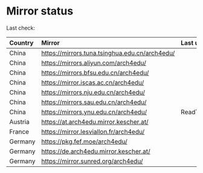 <script src="./time.js"></script>
# Mirror status
Last check: <script type="text/javascript">localize(1688339924.9141414);</script>

|Country|Mirror|Last update|
|:------|:-----|:----------|
|China|https://mirrors.tuna.tsinghua.edu.cn/arch4edu/|<script type="text/javascript">localize(1688279671);</script>|
|China|https://mirrors.aliyun.com/arch4edu/|<script type="text/javascript">localize(1688279671);</script>|
|China|https://mirrors.bfsu.edu.cn/arch4edu/|<script type="text/javascript">localize(1688279671);</script>|
|China|https://mirror.iscas.ac.cn/arch4edu/|<script type="text/javascript">localize(1688322711);</script>|
|China|https://mirrors.nju.edu.cn/arch4edu/|<script type="text/javascript">localize(1688193229);</script>|
|China|https://mirrors.sau.edu.cn/arch4edu/|<script type="text/javascript">localize(1673850842);</script>|
|China|https://mirrors.ynu.edu.cn/arch4edu/|ReadTimeout|
|Austria|https://at.arch4edu.mirror.kescher.at/|<script type="text/javascript">localize(1688279671);</script>|
|France|https://mirror.lesviallon.fr/arch4edu/|<script type="text/javascript">localize(1688279671);</script>|
|Germany|https://pkg.fef.moe/arch4edu/|<script type="text/javascript">localize(1688279671);</script>|
|Germany|https://de.arch4edu.mirror.kescher.at/|<script type="text/javascript">localize(1688279671);</script>|
|Germany|https://mirror.sunred.org/arch4edu/|<script type="text/javascript">localize(1688279671);</script>|

<script src="./tablefilter/tablefilter.js"></script>
<script src="./table.js"></script>